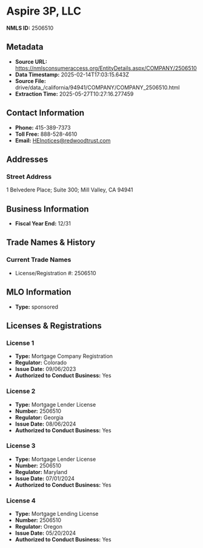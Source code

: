# Aspire 3P, LLC

**NMLS ID:** 2506510

## Metadata
- **Source URL:** https://nmlsconsumeraccess.org/EntityDetails.aspx/COMPANY/2506510
- **Data Timestamp:** 2025-02-14T17:03:15.643Z
- **Source File:** drive/data_/california/94941/COMPANY/COMPANY_2506510.html
- **Extraction Time:** 2025-05-27T10:27:16.277459

## Contact Information
- **Phone:** 415-389-7373
- **Toll Free:** 888-528-4610
- **Email:** HEInotices@redwoodtrust.com

## Addresses
### Street Address
1 Belvedere Place; Suite 300; Mill Valley, CA 94941

## Business Information
- **Fiscal Year End:** 12/31

## Trade Names & History
### Current Trade Names
- License/Registration #: 2506510

## MLO Information
- **Type:** sponsored

## Licenses & Registrations

### License 1
- **Type:** Mortgage Company Registration
- **Regulator:** Colorado
- **Issue Date:** 09/06/2023
- **Authorized to Conduct Business:** Yes

### License 2
- **Type:** Mortgage Lender License
- **Number:** 2506510
- **Regulator:** Georgia
- **Issue Date:** 08/06/2024
- **Authorized to Conduct Business:** Yes

### License 3
- **Type:** Mortgage Lender License
- **Number:** 2506510
- **Regulator:** Maryland
- **Issue Date:** 07/01/2024
- **Authorized to Conduct Business:** Yes

### License 4
- **Type:** Mortgage Lending License
- **Number:** 2506510
- **Regulator:** Oregon
- **Issue Date:** 05/20/2024
- **Authorized to Conduct Business:** Yes

